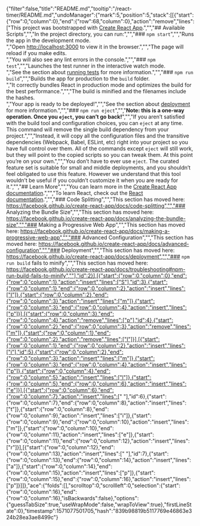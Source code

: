 {"filter":false,"title":"README.md","tooltip":"/react-timer/README.md","undoManager":{"mark":5,"position":5,"stack":[[{"start":{"row":0,"column":0},"end":{"row":68,"column":0},"action":"remove","lines":["This project was bootstrapped with [Create React App](https://github.com/facebook/create-react-app).","","## Available Scripts","","In the project directory, you can run:","","### `npm start`","","Runs the app in the development mode.<br />","Open [http://localhost:3000](http://localhost:3000) to view it in the browser.","","The page will reload if you make edits.<br />","You will also see any lint errors in the console.","","### `npm test`","","Launches the test runner in the interactive watch mode.<br />","See the section about [running tests](https://facebook.github.io/create-react-app/docs/running-tests) for more information.","","### `npm run build`","","Builds the app for production to the `build` folder.<br />","It correctly bundles React in production mode and optimizes the build for the best performance.","","The build is minified and the filenames include the hashes.<br />","Your app is ready to be deployed!","","See the section about [deployment](https://facebook.github.io/create-react-app/docs/deployment) for more information.","","### `npm run eject`","","**Note: this is a one-way operation. Once you `eject`, you can’t go back!**","","If you aren’t satisfied with the build tool and configuration choices, you can `eject` at any time. This command will remove the single build dependency from your project.","","Instead, it will copy all the configuration files and the transitive dependencies (Webpack, Babel, ESLint, etc) right into your project so you have full control over them. All of the commands except `eject` will still work, but they will point to the copied scripts so you can tweak them. At this point you’re on your own.","","You don’t have to ever use `eject`. The curated feature set is suitable for small and middle deployments, and you shouldn’t feel obligated to use this feature. However we understand that this tool wouldn’t be useful if you couldn’t customize it when you are ready for it.","","## Learn More","","You can learn more in the [Create React App documentation](https://facebook.github.io/create-react-app/docs/getting-started).","","To learn React, check out the [React documentation](https://reactjs.org/).","","### Code Splitting","","This section has moved here: https://facebook.github.io/create-react-app/docs/code-splitting","","### Analyzing the Bundle Size","","This section has moved here: https://facebook.github.io/create-react-app/docs/analyzing-the-bundle-size","","### Making a Progressive Web App","","This section has moved here: https://facebook.github.io/create-react-app/docs/making-a-progressive-web-app","","### Advanced Configuration","","This section has moved here: https://facebook.github.io/create-react-app/docs/advanced-configuration","","### Deployment","","This section has moved here: https://facebook.github.io/create-react-app/docs/deployment","","### `npm run build` fails to minify","","This section has moved here: https://facebook.github.io/create-react-app/docs/troubleshooting#npm-run-build-fails-to-minify",""],"id":2}],[{"start":{"row":0,"column":0},"end":{"row":0,"column":1},"action":"insert","lines":["S"],"id":3},{"start":{"row":0,"column":1},"end":{"row":0,"column":2},"action":"insert","lines":["I"]},{"start":{"row":0,"column":2},"end":{"row":0,"column":3},"action":"insert","lines":["m"]},{"start":{"row":0,"column":3},"end":{"row":0,"column":4},"action":"insert","lines":["p"]}],[{"start":{"row":0,"column":3},"end":{"row":0,"column":4},"action":"remove","lines":["p"],"id":4},{"start":{"row":0,"column":2},"end":{"row":0,"column":3},"action":"remove","lines":["m"]},{"start":{"row":0,"column":1},"end":{"row":0,"column":2},"action":"remove","lines":["I"]}],[{"start":{"row":0,"column":1},"end":{"row":0,"column":2},"action":"insert","lines":["i"],"id":5},{"start":{"row":0,"column":2},"end":{"row":0,"column":3},"action":"insert","lines":["m"]},{"start":{"row":0,"column":3},"end":{"row":0,"column":4},"action":"insert","lines":["p"]},{"start":{"row":0,"column":4},"end":{"row":0,"column":5},"action":"insert","lines":["l"]},{"start":{"row":0,"column":5},"end":{"row":0,"column":6},"action":"insert","lines":["e"]}],[{"start":{"row":0,"column":6},"end":{"row":0,"column":7},"action":"insert","lines":[" "],"id":6},{"start":{"row":0,"column":7},"end":{"row":0,"column":8},"action":"insert","lines":["t"]},{"start":{"row":0,"column":8},"end":{"row":0,"column":9},"action":"insert","lines":["i"]},{"start":{"row":0,"column":9},"end":{"row":0,"column":10},"action":"insert","lines":["m"]},{"start":{"row":0,"column":10},"end":{"row":0,"column":11},"action":"insert","lines":["e"]},{"start":{"row":0,"column":11},"end":{"row":0,"column":12},"action":"insert","lines":["r"]}],[{"start":{"row":0,"column":12},"end":{"row":0,"column":13},"action":"insert","lines":[" "],"id":7},{"start":{"row":0,"column":13},"end":{"row":0,"column":14},"action":"insert","lines":["a"]},{"start":{"row":0,"column":14},"end":{"row":0,"column":15},"action":"insert","lines":["p"]},{"start":{"row":0,"column":15},"end":{"row":0,"column":16},"action":"insert","lines":["p"]}]]},"ace":{"folds":[],"scrolltop":0,"scrollleft":0,"selection":{"start":{"row":0,"column":16},"end":{"row":0,"column":16},"isBackwards":false},"options":{"guessTabSize":true,"useWrapMode":false,"wrapToView":true},"firstLineState":0},"timestamp":1571077501705,"hash":"839b98819b5117769e46863e324b28ea3ae8499c"}